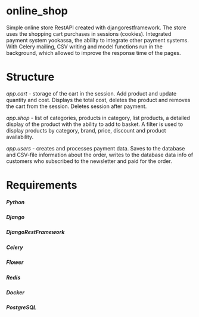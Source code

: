 # online_shop
Simple online store RestAPI created with djangorestframework. The store uses the shopping cart
purchases in sessions (cookies). Integrated payment system yookassa,
the ability to integrate other payment systems. With Celery
mailing, CSV writing and model functions run in the background,
which allowed to improve the response time of the pages.

# Structure
*app.cart* - storage of the cart in the session. Add product and 
update quantity and cost. Displays the total cost, deletes the
product and removes the cart from the session. Deletes session 
after payment.

*app.shop* - list of categories, products in category, list
products, a detailed display of the product with the ability to add to
basket. A filter is used to display products by category,
brand, price, discount and product availability.

*app.users* - creates and processes payment data. Saves
to the database and CSV-file information about the order,
writes to the database data info of customers who subscribed 
to the newsletter and paid for the order.

# Requirements

##### Python
##### Django
##### DjangoRestFramework
##### Celery
##### Flower
##### Redis
##### Docker
##### PostgreSQL
